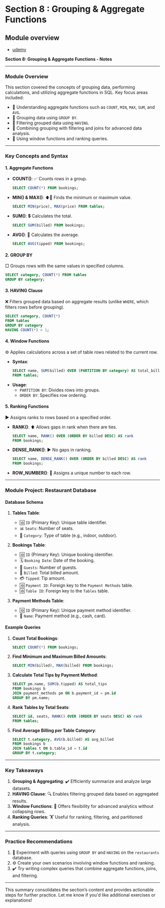 # Section 8 : Grouping & Aggregate Functions

## Module overview

- [udemy](https://www.udemy.com/course/sql-the-complete-developers-guide-mysql-postgresql/learn/lecture/29287582#overview)

**Section 8: Grouping & Aggregate Functions - Notes**

---

### Module Overview

This section covered the concepts of grouping data, performing calculations, and utilizing aggregate functions in SQL. Key focus areas included:

- 🔄 Understanding aggregate functions such as `COUNT`, `MIN`, `MAX`, `SUM`, and `AVG`.
- 🔄 Grouping data using `GROUP BY`.
- 🔄 Filtering grouped data using `HAVING`.
- 🔄 Combining grouping with filtering and joins for advanced data analysis.
- 🔄 Using window functions and ranking queries.

---

### Key Concepts and Syntax

#### 1. **Aggregate Functions**

- **COUNT()**: ✅ Counts rows in a group.
  ```sql
  SELECT COUNT(*) FROM bookings;
  ```
- **MIN() & MAX()**: ⬆️🔻 Finds the minimum or maximum value.
  ```sql
  SELECT MIN(price), MAX(price) FROM tables;
  ```
- **SUM()**: 💲 Calculates the total.
  ```sql
  SELECT SUM(billed) FROM bookings;
  ```
- **AVG()**: 🌟 Calculates the average.
  ```sql
  SELECT AVG(tipped) FROM bookings;
  ```

#### 2. **GROUP BY**

□ Groups rows with the same values in specified columns.

```sql
SELECT category, COUNT(*) FROM tables
GROUP BY category;
```

#### 3. **HAVING Clause**

❌ Filters grouped data based on aggregate results (unlike `WHERE`, which filters rows before grouping).

```sql
SELECT category, COUNT(*)
FROM tables
GROUP BY category
HAVING COUNT(*) > 1;
```

#### 4. **Window Functions**

⚙️ Applies calculations across a set of table rows related to the current row.

- **Syntax**:
  ```sql
  SELECT name, SUM(billed) OVER (PARTITION BY category) AS total_billed
  FROM tables;
  ```
- **Usage**:
  - `PARTITION BY`: Divides rows into groups.
  - `ORDER BY`: Specifies row ordering.

#### 5. **Ranking Functions**

▶️ Assigns ranks to rows based on a specified order.

- **RANK()**: ⬆️ Allows gaps in rank when there are ties.
  ```sql
  SELECT name, RANK() OVER (ORDER BY billed DESC) AS rank
  FROM bookings;
  ```
- **DENSE_RANK()**: ▶️ No gaps in ranking.
  ```sql
  SELECT name, DENSE_RANK() OVER (ORDER BY billed DESC) AS rank
  FROM bookings;
  ```
- **ROW_NUMBER()**: 🔢 Assigns a unique number to each row.

---

### Module Project: Restaurant Database

#### Database Schema

1. **Tables Table**:

   - 🆔 `ID` (Primary Key): Unique table identifier.
   - 📊 `Seats`: Number of seats.
   - 🔬 `Category`: Type of table (e.g., indoor, outdoor).

2. **Bookings Table**:

   - 🆔 `ID` (Primary Key): Unique booking identifier.
   - 🗓 `Booking Date`: Date of the booking.
   - 👥 `Guests`: Number of guests.
   - 💸 `Billed`: Total billed amount.
   - 💳 `Tipped`: Tip amount.
   - 🆔 `Payment ID`: Foreign key to the `Payment Methods` table.
   - 🆔 `Table ID`: Foreign key to the `Tables` table.

3. **Payment Methods Table**:
   - 🆔 `ID` (Primary Key): Unique payment method identifier.
   - 🔫 `Name`: Payment method (e.g., cash, card).

#### Example Queries

1. **Count Total Bookings**:

   ```sql
   SELECT COUNT(*) FROM bookings;
   ```

2. **Find Minimum and Maximum Billed Amounts**:

   ```sql
   SELECT MIN(billed), MAX(billed) FROM bookings;
   ```

3. **Calculate Total Tips by Payment Method**:

   ```sql
   SELECT pm.name, SUM(b.tipped) AS total_tips
   FROM bookings b
   JOIN payment_methods pm ON b.payment_id = pm.id
   GROUP BY pm.name;
   ```

4. **Rank Tables by Total Seats**:

   ```sql
   SELECT id, seats, RANK() OVER (ORDER BY seats DESC) AS rank
   FROM tables;
   ```

5. **Find Average Billing per Table Category**:
   ```sql
   SELECT t.category, AVG(b.billed) AS avg_billed
   FROM bookings b
   JOIN tables t ON b.table_id = t.id
   GROUP BY t.category;
   ```

---

### Key Takeaways

1. **Grouping & Aggregating**: ✔️ Efficiently summarize and analyze large datasets.
2. **HAVING Clause**: 🔍 Enables filtering grouped data based on aggregated results.
3. **Window Functions**: 🔬 Offers flexibility for advanced analytics without collapsing rows.
4. **Ranking Queries**: 🏋 Useful for ranking, filtering, and partitioned analysis.

---

### Practice Recommendations

1. 🔢 Experiment with queries using `GROUP BY` and `HAVING` on the `restaurants` database.
2. ⚙️ Create your own scenarios involving window functions and ranking.
3. ✔️ Try writing complex queries that combine aggregate functions, joins, and filtering.

---

This summary consolidates the section’s content and provides actionable steps for further practice. Let me know if you'd like additional exercises or explanations!
